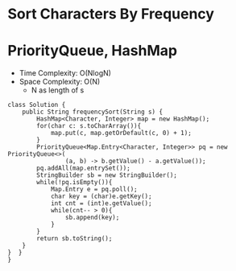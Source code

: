 # Sort Characters By Frequency
# PriorityQueue, HashMap
* Time Complexity: O(NlogN)
* Space Complexity: O(N)
	* N as length of s
```
class Solution {
    public String frequencySort(String s) {
        HashMap<Character, Integer> map = new HashMap();
        for(char c: s.toCharArray()){
            map.put(c, map.getOrDefault(c, 0) + 1);
        }
        PriorityQueue<Map.Entry<Character, Integer>> pq = new PriorityQueue<>(
                (a, b) -> b.getValue() - a.getValue());
        pq.addAll(map.entrySet());
        StringBuilder sb = new StringBuilder();
        while(!pq.isEmpty()){
            Map.Entry e = pq.poll();
            char key = (char)e.getKey();
            int cnt = (int)e.getValue();
            while(cnt-- > 0){
                sb.append(key);
            }
        }
        return sb.toString();
    }
}  }
}
```